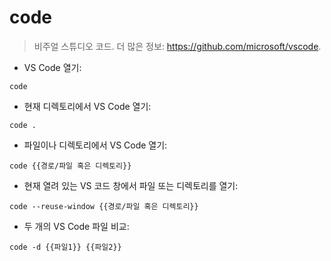 # code

> 비주얼 스튜디오 코드.
> 더 많은 정보: <https://github.com/microsoft/vscode>.

- VS Code 열기:

`code`

- 현재 디렉토리에서 VS Code 열기:

`code .`

- 파일이나 디렉토리에서 VS Code 열기:

`code {{경로/파일 혹은 디렉토리}}`

- 현재 열려 있는 VS 코드 창에서 파일 또는 디렉토리를 열기:

`code --reuse-window {{경로/파일 혹은 디렉토리}}`

- 두 개의 VS Code 파일 비교:

`code -d {{파일1}} {{파일2}}`
